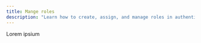 ```yaml
---
title: Mange roles
description: "Learn how to create, assign, and manage roles in authentik."
---
```


Lorem ipsium
